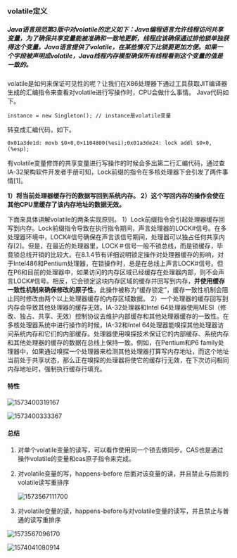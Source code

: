 ###  volatile定义

#####  Java语言规范第3版中对volatile的定义如下：Java编程语言允许线程访问共享变量，为了确保共享变量能被准确和一致地更新，线程应该确保通过排他锁单独获得这个变量。Java语言提供了volatile，在某些情况下比锁要更加方便。如果一个字段被声明成volatile，Java线程内存模型确保所有线程看到这个变量的值是一致的。

volatile是如何来保证可见性的呢？让我们在X86处理器下通过工具获取JIT编译器生成的汇编指令来查看对volatile进行写操作时，CPU会做什么事情。
Java代码如下。

```  
instance = new Singleton(); // instance是volatile变量
```

转变成汇编代码，如下。

``` 
0x01a3de1d: movb $0×0,0×1104800(%esi);0x01a3de24: lock addl $0×0,(%esp);
```



有volatile变量修饰的共享变量进行写操作的时候会多出第二行汇编代码，通过查IA-32架构软件开发者手册可知，Lock前缀的指令在多核处理器下会引发了两件事情[1]。

**1）将当前处理器缓存行的数据写回到系统内存。
2）这个写回内存的操作会使在其他CPU里缓存了该内存地址的数据无效。**

下面来具体讲解volatile的两条实现原则。
1）Lock前缀指令会引起处理器缓存回写到内存。Lock前缀指令导致在执行指令期间，声言处理器的LOCK#信号。在多处理器环境中，LOCK#信号确保在声言该信号期间，处理器可以独占任何共享内存[2]。但是，在最近的处理器里，LOCK＃信号一般不锁总线，而是锁缓存，毕竟锁总线开销的比较大。在8.1.4节有详细说明锁定操作对处理器缓存的影响，对于Intel486和Pentium处理器，在锁操作时，总是在总线上声言LOCK#信号。但在P6和目前的处理器中，如果访问的内存区域已经缓存在处理器内部，则不会声言LOCK#信号。相反，它会锁定这块内存区域的缓存并回写到内存，**并使用缓存一致性机制来确保修改的原子性**，此操作被称为“缓存锁定”，缓存一致性机制会阻止同时修改由两个以上处理器缓存的内存区域数据。
2）一个处理器的缓存回写到内存会导致其他处理器的缓存无效。IA-32处理器和Intel 64处理器使用MESI（修改、独占、共享、无效）控制协议去维护内部缓存和其他处理器缓存的一致性。在多核处理器系统中进行操作的时候，IA-32和Intel 64处理器能嗅探其他处理器访问系统内存和它们的内部缓存。处理器使用嗅探技术保证它的内部缓存、系统内存和其他处理器的缓存的数据在总线上保持一致。例如，在Pentium和P6 family处理器中，如果通过嗅探一个处理器来检测其他处理器打算写内存地址，而这个地址当前处于共享状态，那么正在嗅探的处理器将使它的缓存行无效，在下次访问相同内存地址时，强制执行缓存行填充。

#### 特性

![1573400319167](C:\Users\czd\AppData\Roaming\Typora\typora-user-images\1573400319167.png)

![1573400333367](C:\Users\czd\AppData\Roaming\Typora\typora-user-images\1573400333367.png)

#### 总结

1. 对单个volatile变量的读写，可以看作使用同一个锁去做同步。CAS也是通过操作volatile的变量和cas原子指令来完成。

2. 对volatile变量的写，happens-before 后面对该变量的读，并且禁止与后面的volatile读写重排序

   ![1573567111700](C:\Users\czd\AppData\Roaming\Typora\typora-user-images\1573567111700.png)

3. 对volatile变量的读，happens-before与对volatile变量的读写，并且禁止与普通的读写重排序

![1573567096170](C:\Users\czd\AppData\Roaming\Typora\typora-user-images\1573567096170.png)

![1574041080914](C:\Users\czd\AppData\Roaming\Typora\typora-user-images\1574041080914.png)

